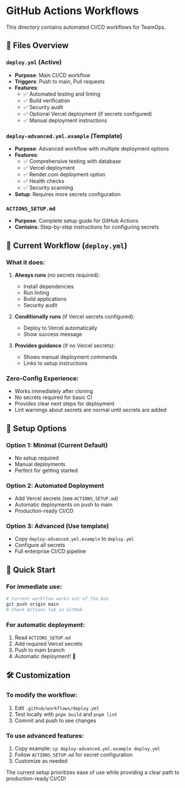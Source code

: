 # GitHub Actions Workflows

This directory contains automated CI/CD workflows for TeamOps.

## 📁 Files Overview

### `deploy.yml` (Active)
- **Purpose**: Main CI/CD workflow
- **Triggers**: Push to main, Pull requests
- **Features**:
  - ✅ Automated testing and linting
  - ✅ Build verification
  - ✅ Security audit
  - ✅ Optional Vercel deployment (if secrets configured)
  - ✅ Manual deployment instructions

### `deploy-advanced.yml.example` (Template)
- **Purpose**: Advanced workflow with multiple deployment options
- **Features**:
  - ✅ Comprehensive testing with database
  - ✅ Vercel deployment
  - ✅ Render.com deployment option
  - ✅ Health checks
  - ✅ Security scanning
- **Setup**: Requires more secrets configuration

### `ACTIONS_SETUP.md`
- **Purpose**: Complete setup guide for GitHub Actions
- **Contains**: Step-by-step instructions for configuring secrets

## 🚀 Current Workflow (`deploy.yml`)

### What it does:
1. **Always runs** (no secrets required):
   - Install dependencies
   - Run linting
   - Build applications
   - Security audit

2. **Conditionally runs** (if Vercel secrets configured):
   - Deploy to Vercel automatically
   - Show success message

3. **Provides guidance** (if no Vercel secrets):
   - Shows manual deployment commands
   - Links to setup instructions

### Zero-Config Experience:
- Works immediately after cloning
- No secrets required for basic CI
- Provides clear next steps for deployment
- Lint warnings about secrets are normal until secrets are added

## 🔧 Setup Options

### Option 1: Minimal (Current Default)
- No setup required
- Manual deployments
- Perfect for getting started

### Option 2: Automated Deployment
- Add Vercel secrets (see `ACTIONS_SETUP.md`)
- Automatic deployments on push to main
- Production-ready CI/CD

### Option 3: Advanced (Use template)
- Copy `deploy-advanced.yml.example` to `deploy.yml`
- Configure all secrets
- Full enterprise CI/CD pipeline

## 🎯 Quick Start

### For immediate use:
```bash
# Current workflow works out of the box
git push origin main
# Check Actions tab in GitHub
```

### For automatic deployment:
1. Read `ACTIONS_SETUP.md`
2. Add required Vercel secrets
3. Push to main branch
4. Automatic deployment! 🚀

## 🛠️ Customization

### To modify the workflow:
1. Edit `.github/workflows/deploy.yml`
2. Test locally with `pnpm build` and `pnpm lint`
3. Commit and push to see changes

### To use advanced features:
1. Copy example: `cp deploy-advanced.yml.example deploy.yml`
2. Follow `ACTIONS_SETUP.md` for secret configuration
3. Customize as needed

The current setup prioritizes ease of use while providing a clear path to production-ready CI/CD!